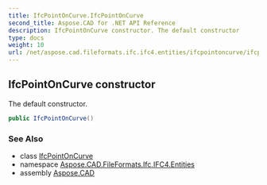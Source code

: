 ```yaml
---
title: IfcPointOnCurve.IfcPointOnCurve
second_title: Aspose.CAD for .NET API Reference
description: IfcPointOnCurve constructor. The default constructor
type: docs
weight: 10
url: /net/aspose.cad.fileformats.ifc.ifc4.entities/ifcpointoncurve/ifcpointoncurve/
---
```

## IfcPointOnCurve constructor

The default constructor.

```csharp
public IfcPointOnCurve()
```

### See Also

* class [IfcPointOnCurve](../)
* namespace [Aspose.CAD.FileFormats.Ifc.IFC4.Entities](../../ifcpointoncurve/)
* assembly [Aspose.CAD](../../../)


